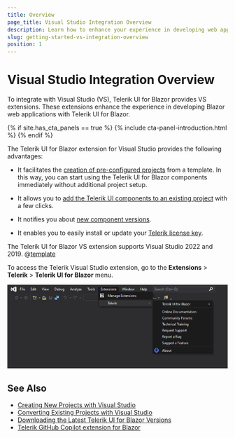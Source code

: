 ```yaml
---
title: Overview
page_title: Visual Studio Integration Overview
description: Learn how to enhance your experience in developing web applications with the Progress Telerik UI for Blazor library.
slug: getting-started-vs-integration-overview
position: 1
---
```


# Visual Studio Integration Overview

To integrate with Visual Studio (VS), Telerik UI for Blazor provides VS extensions. These extensions enhance the experience in developing Blazor web applications with Telerik UI for Blazor.

{% if site.has_cta_panels == true %}
{% include cta-panel-introduction.html %}
{% endif %}

The Telerik UI for Blazor extension for Visual Studio provides the following advantages:

* It facilitates the [creation of pre-configured projects](slug:getting-started-vs-integration-new-project) from a template. In this way, you can start using the Telerik UI for Blazor components immediately without additional project setup.

* It allows you to [add the Telerik UI components to an existing project](slug:getting-started-vs-integration-convert-project) with a few clicks.

* It notifies you about [new component versions](slug:getting-started-vs-integration-latest-version ).

* It enables you to easily install or update your [Telerik license key](slug:installation-license-key).

The Telerik UI for Blazor VS extension supports Visual Studio 2022 and 2019. @[template](/_contentTemplates/common/general-info.md#vsx-download)

To access the Telerik Visual Studio extension, go to the **Extensions** > **Telerik** > **Telerik UI for Blazor** menu.

![Telerik UI for Blazor Visual Studio Extensions window](images/open-vs-extensions.png)

## See Also

* [Creating New Projects with Visual Studio](slug:getting-started-vs-integration-new-project)
* [Converting Existing Projects with Visual Studio](slug:getting-started-vs-integration-convert-project)
* [Downloading the Latest Telerik UI for Blazor Versions](slug:getting-started-vs-integration-latest-version)
* [Telerik GitHub Copilot extension for Blazor](slug:ai-coding-assistant)
